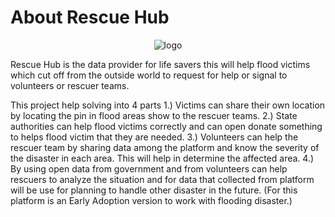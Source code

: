 # About Rescue Hub

<p align="center">
    <img src="https://cdn.rawgit.com/jukbot/rescuehub/fcb6b82e/logo.PNG" alt="logo"/>
</p>

Rescue Hub is the data provider for life savers this will help flood victims which cut off from the outside world to request for help or signal to volunteers or rescuer teams.

This project help solving into 4 parts
1.) Victims can share their own location by locating the pin in flood areas show to the rescuer teams.
2.) State authorities can help flood victims correctly and can open donate something to helps flood victim that they are needed.
3.) Volunteers can help the rescuer team by sharing data among the platform and know the severity of the disaster in each area. This will help in determine the affected area.
4.) By using open data from government and from volunteers can help rescuers to analyze the situation and for data that collected from platform will be use for planning to handle other disaster in the future.
(For this platform is an Early Adoption version to work with flooding disaster.)
